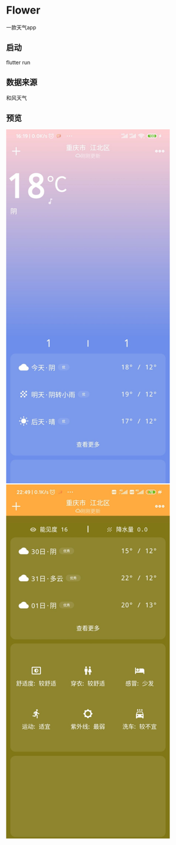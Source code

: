 # Flower

一款天气app

## 启动
flutter run

## 数据来源
和风天气

## 预览
<img src="./preview.jpg" height="960" width="443" >
<img src="./preview2.jpg" height="960" width="443" >
